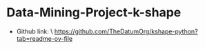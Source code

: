 # Data-Mining-Project-k-shape

- Github link: \\
https://github.com/TheDatumOrg/kshape-python?tab=readme-ov-file

